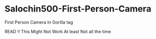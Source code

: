 # Salochin500-First-Person-Camera
First Person Camera In Gorilla tag



READ !! This Might Not Work At least Not all the time
